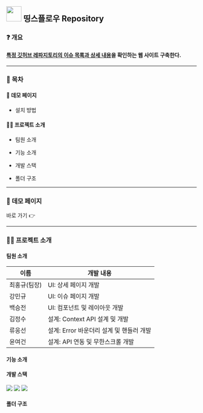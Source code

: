 ## <img src='https://cdn-icons-png.flaticon.com/512/25/25231.png' width='40'/> 띵스플로우 Repository

### ❓ 개요

#### [특정 깃허브 레파지토리의 이슈 목록과 상세 내용](https://github.com/angular/angular-cli)을 확인하는 웹 사이트 구축한다.

---

### 📜 목차

#### 🔗 데모 페이지

- 설치 방법

#### 💁‍♂️ 프로젝트 소개

- 팀원 소개

- 기능 소개

- 개발 스택

- 폴더 구조

---

### 🔗 데모 페이지

바로 가기 👉

---

### 💁‍♂️ 프로젝트 소개

#### 팀원 소개

| 이름         | 개발 내용                                |
| ------------ | ---------------------------------------- |
| 최홍규(팀장) | UI: 상세 페이지 개발                     |
| 강민규       | UI: 이슈 페이지 개발                     |
| 백승전       | UI: 컴포넌트 및 레이아웃 개발            |
| 김정수       | 설계: Context API 설계 및 개발           |
| 류웅선       | 설계: Error 바운더리 설계 및 핸들러 개발 |
| 윤여건       | 설계: API 연동 및 무한스크롤 개발        |

#### 기능 소개

#### 개발 스택

<div>
<img src="https://img.shields.io/badge/React-61DAFB?style=for-the-badge&logo=react&logoColor=white"/>
<img src="https://img.shields.io/badge/JavaScript-F7DF1E?style=for-the-badge&logo=javascript&logoColor=white"/>
<img src="https://img.shields.io/badge/styled components-DB7093?style=for-the-badge&logo=styledcomponents&logoColor=white"/>
</div>

#### 폴더 구조
